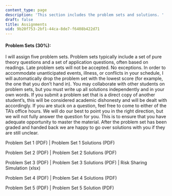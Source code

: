 ```yaml
---
content_type: page
description: 'This section includes the problem sets and solutions. '
draft: false
title: Assignments
uid: 9b20f753-2bf1-44ca-8de7-f6408b422d71
---
```

#### Problem Sets (30%):

I will assign five problem sets. Problem sets typically include a set of pure theory questions and a set of application questions, often based on readings. Late problem sets will not be accepted. No exceptions. In order to accommodate unanticipated events, illness, or conflicts in your schedule, I will automatically drop the problem set with the lowest score (for example, the one that you don’t hand in). You may collaborate with other students on problem sets, but you must write up all solutions independently and in your own words. If you submit a problem set that is a direct copy of another student’s, this will be considered academic dishonesty and will be dealt with accordingly. If you are stuck on a question, feel free to come to either of the TA’s office hours. We will do our best to point you in the right direction, but we will not fully answer the question for you. This is to ensure that you have adequate opportunity to master the material. After the problem set has been graded and handed back we are happy to go over solutions with you if they are still unclear.

Problem Set 1 (PDF) | Problem Set 1 Solutions (PDF)

Problem Set 2 (PDF) | Problem Set 2 Solutions (PDF)

Problem Set 3 (PDF) | Problem Set 3 Solutions (PDF) | Risk Sharing Simulation (xlsx)

Problem Set 4 (PDF) | Problem Set 4 Solutions (PDF)

Problem Set 5 (PDF) | Problem Set 5 Solution (PDF)